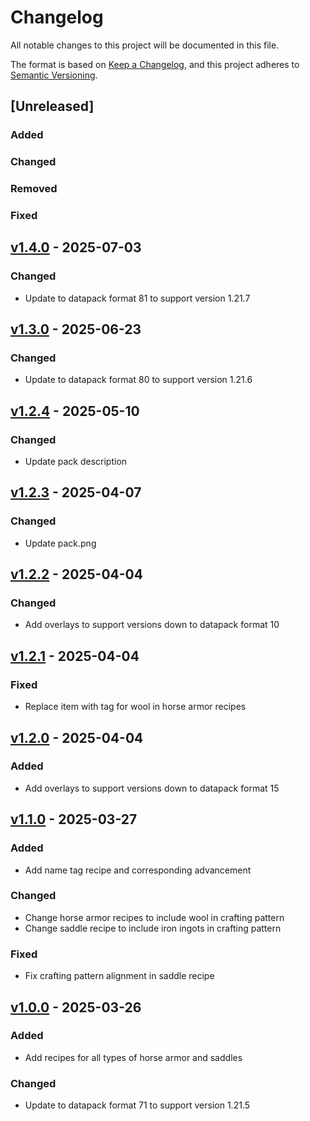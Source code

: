 # Changelog

All notable changes to this project will be documented in this file.

The format is based on [Keep a Changelog](https://keepachangelog.com/en/1.1.0/),
and this project adheres to [Semantic Versioning](https://semver.org/spec/v2.0.0.html).

## [Unreleased]

### Added

### Changed

### Removed

### Fixed

## [v1.4.0](https://github.com/Neluxx/craftable-horse-equipment/releases/tag/v1.4.0) - 2025-07-03

### Changed
- Update to datapack format 81 to support version 1.21.7

## [v1.3.0](https://github.com/Neluxx/craftable-horse-equipment/releases/tag/v1.3.0) - 2025-06-23

### Changed
- Update to datapack format 80 to support version 1.21.6

## [v1.2.4](https://github.com/Neluxx/craftable-horse-equipment/releases/tag/v1.2.4) - 2025-05-10

### Changed
- Update pack description

## [v1.2.3](https://github.com/Neluxx/craftable-horse-equipment/releases/tag/v1.2.3) - 2025-04-07

### Changed
- Update pack.png

## [v1.2.2](https://github.com/Neluxx/craftable-horse-equipment/releases/tag/v1.2.2) - 2025-04-04

### Changed
- Add overlays to support versions down to datapack format 10

## [v1.2.1](https://github.com/Neluxx/craftable-horse-equipment/releases/tag/v1.2.1) - 2025-04-04

### Fixed
- Replace item with tag for wool in horse armor recipes

## [v1.2.0](https://github.com/Neluxx/craftable-horse-equipment/releases/tag/v1.2.0) - 2025-04-04

### Added
- Add overlays to support versions down to datapack format 15

## [v1.1.0](https://github.com/Neluxx/craftable-horse-equipment/releases/tag/v1.1.0) - 2025-03-27

### Added
- Add name tag recipe and corresponding advancement

### Changed
- Change horse armor recipes to include wool in crafting pattern
- Change saddle recipe to include iron ingots in crafting pattern

### Fixed
- Fix crafting pattern alignment in saddle recipe

## [v1.0.0](https://github.com/Neluxx/craftable-horse-equipment/releases/tag/v1.0.0) - 2025-03-26

### Added
- Add recipes for all types of horse armor and saddles

### Changed
- Update to datapack format 71 to support version 1.21.5
